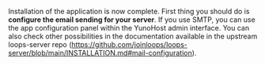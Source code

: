Installation of the application is now complete. First thing you should do is **configure the email sending for your server**. If you use SMTP, you can use the app configuration panel within the YunoHost admin interface. You can also check other possibilities in the documentation available in the upstream loops-server repo (https://github.com/joinloops/loops-server/blob/main/INSTALLATION.md#mail-configuration).

